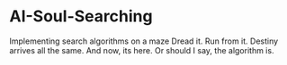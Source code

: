 # AI-Soul-Searching
Implementing search algorithms on a maze
Dread it. Run from it. Destiny arrives all the same. And now, its here. Or should I say, the algorithm is.
